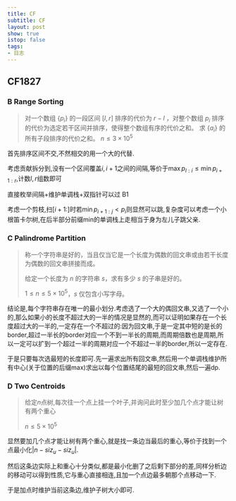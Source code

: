 ```yaml
---
title: CF
subtitle: CF 
layout: post
show: true
istop: false
tags: 
- 日志
---
```


## CF1827

### B Range Sorting

> 对一个数组 $\{p_i\}$ 的一段区间 $[l,r]$ 排序的代价为 $r-l$ ，对整个数组 $p_i$ 排序的代价为选定若干区间并排序，使得整个数组有序的代价之和。
> 求 $\{a_i\}$ 的所有子段排序的代价之和。
> $n\le 3\times 10^5$

首先排序区间不交,不然相交的用一个大的代替.

考虑贡献拆分到,没有一个区间覆盖$i,i+1$之间的间隔,等价于$\max p_{l:i}\le \min p_{i+1:r}$,计数$l,r$组数即可

直接枚举间隔+维护单调栈+双指针可以过 B1

考虑一个剪枝,扫$[i+1:]$时若$\min p_{i+1:j}<p_i$则显然可以跳,复杂度可以考虑一个小根笛卡尔树,在后半部分前缀min的单调栈上走相当于身为左儿子跳父亲.

### C Palindrome Partition

> 称一个字符串是好的，当且仅当它是一个长度为偶数的回文串或由若干长度为偶数的回文串拼接而成。
> 
> 给定一个长度为 $n$ 的字符串 $s$，求有多少 $s$ 的子串是好的。
> 
> $1\le n\le5\times10^5$，$s$ 仅包含小写字母。

结论是,每个字符串存在唯一的最小划分.考虑选了一个大的偶回文串,又选了一个小的,那么如果小的长度不超过大的一半的情况是显然的,而可以证明如果存在一个长度超过大的一半的,一定存在一个不超过的:因为回文串,于是一定其中短的是长的border,超过一半长的border对应一个不到一半长的周期,而周期倍数也是周期,所以一定可以扩到一个超过一半的周期对应一个不超过一半的border,所以一定存在.

于是只要每次选最短的长度即可.先一遍求出所有回文串,然后用一个单调栈维护所有中心(关于位置的后缀max)求出以每个位置结尾的最短的回文串,然后一遍dp.

### D Two Centroids

> 给定$n$点树,每次往一个点上挂一个叶子,并询问此时至少加几个点才能让树有两个重心
> 
> $n\le 5\times 10^5$

显然要加几个点才能让树有两个重心,就是找一条边当最后的重心,等价于找到一个点最小化$\vert n-siz_u-siz_u \vert$.

然后这条边实际上和重心十分类似,都是最小化删了之后剩下部分的差,同样分析边的移动可以得到性质,它与重心直接相连,且加一个点边最多朝那个点移动一下.

于是加点时维护当前这条边,维护子树大小即可.

